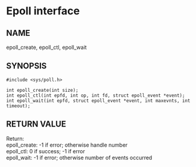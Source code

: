 # Epoll interface
## NAME
epoll_create, epoll_ctl, epoll_wait
## SYNOPSIS
```
#include <sys/poll.h>

int epoll_create(int size);
int epoll_ctl(int epfd, int op, int fd, struct epoll_event *event);
int epoll_wait(int epfd, struct epoll_event *event, int maxevnts, int timeout);
```
## RETURN VALUE
Return:  
epoll_create: -1 if error; otherwise handle number  
epoll_ctl: 0 if success; -1 if error  
epoll_wait: -1 if error; otherwise number of events occurred  

